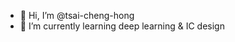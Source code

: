 - 👋 Hi, I’m @tsai-cheng-hong
- 🌱 I’m currently learning deep learning & IC design

<!---
tsai-cheng-hong/tsai-cheng-hong is a ✨ special ✨ repository because its `README.md` (this file) appears on your GitHub profile.
You can click the Preview link to take a look at your changes.
--->

